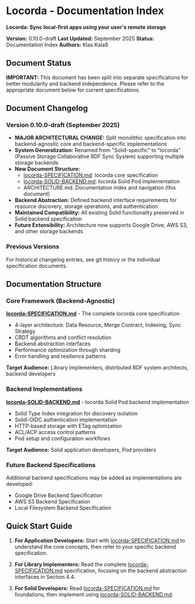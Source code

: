 # Locorda - Documentation Index

**Locorda: Sync local-first apps using your user's remote storage**

**Version:** 0.10.0-draft
**Last Updated:** September 2025
**Status:** Documentation Index
**Authors:** Klas Kalaß

## Document Status

**IMPORTANT:** This document has been split into separate specifications for better modularity and backend independence. Please refer to the appropriate document below for current specifications.

## Document Changelog

### Version 0.10.0-draft (September 2025)
- **MAJOR ARCHITECTURAL CHANGE:** Split monolithic specification into backend-agnostic core and backend-specific implementations
- **System Generalization:** Renamed from "Solid-specific" to "locorda" (Passive Storage Collaborative RDF Sync System) supporting multiple storage backends
- **New Document Structure:**
  - [locorda-SPECIFICATION.md](locorda-SPECIFICATION.md): locorda core specification
  - [locorda-SOLID-BACKEND.md](locorda-SOLID-BACKEND.md): locorda Solid Pod implementation
  - ARCHITECTURE.md: Documentation index and navigation (this document)
- **Backend Abstraction:** Defined backend interface requirements for resource discovery, storage operations, and authentication
- **Maintained Compatibility:** All existing Solid functionality preserved in Solid backend specification
- **Future Extensibility:** Architecture now supports Google Drive, AWS S3, and other storage backends

### Previous Versions
For historical changelog entries, see git history or the individual specification documents.

## Documentation Structure

### Core Framework (Backend-Agnostic)

**[locorda-SPECIFICATION.md](locorda-SPECIFICATION.md)** - The complete locorda core specification
- 4-layer architecture: Data Resource, Merge Contract, Indexing, Sync Strategy
- CRDT algorithms and conflict resolution
- Backend abstraction interfaces
- Performance optimization through sharding
- Error handling and resilience patterns

**Target Audience:** Library implementers, distributed RDF system architects, backend developers

### Backend Implementations

**[locorda-SOLID-BACKEND.md](locorda-SOLID-BACKEND.md)** - locorda Solid Pod backend implementation
- Solid Type Index integration for discovery isolation
- Solid-OIDC authentication implementation
- HTTP-based storage with ETag optimization
- ACL/ACP access control patterns
- Pod setup and configuration workflows

**Target Audience:** Solid application developers, Pod providers

### Future Backend Specifications

Additional backend specifications may be added as implementations are developed:
- Google Drive Backend Specification
- AWS S3 Backend Specification
- Local Filesystem Backend Specification

## Quick Start Guide

1. **For Application Developers:** Start with [locorda-SPECIFICATION.md](locorda-SPECIFICATION.md) to understand the core concepts, then refer to your specific backend specification.

2. **For Library Implementers:** Read the complete [locorda-SPECIFICATION.md](locorda-SPECIFICATION.md) specification, focusing on the backend abstraction interfaces in Section 4.4.

3. **For Solid Developers:** Read [locorda-SPECIFICATION.md](locorda-SPECIFICATION.md) for foundations, then implement using [locorda-SOLID-BACKEND.md](locorda-SOLID-BACKEND.md).

